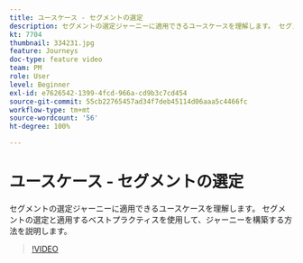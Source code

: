 ```yaml
---
title: ユースケース - セグメントの選定
description: セグメントの選定ジャーニーに適用できるユースケースを理解します。 セグメントの選定と適用するベストプラクティスを使用して、ジャーニーを構築する方法を説明します。
kt: 7704
thumbnail: 334231.jpg
feature: Journeys
doc-type: feature video
team: PM
role: User
level: Beginner
exl-id: e7626542-1399-4fcd-966a-cd9b3c7cd454
source-git-commit: 55cb22765457ad34f7deb45114d06aaa5c4466fc
workflow-type: tm+mt
source-wordcount: '56'
ht-degree: 100%

---
```


# ユースケース - セグメントの選定

セグメントの選定ジャーニーに適用できるユースケースを理解します。
セグメントの選定と適用するベストプラクティスを使用して、ジャーニーを構築する方法を説明します。

>[!VIDEO](https://video.tv.adobe.com/v/334231?quality=12)
